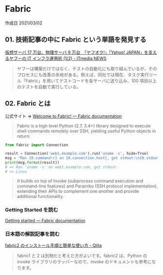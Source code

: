 # Fabric

作成日 2021/03/02

## 01. 技術記事の中に Fabric という単語を発見する

[仮想サーバ 17 万台、物理サーバ 9 万台　「ヤフオク\!」「Yahoo\! JAPAN」を支えるヤフーの IT インフラ運用術 \(1/2\) \- ITmedia NEWS](https://www.itmedia.co.jp/news/articles/2008/13/news042.html)

> ヤフーは構築だけではなく、テストの自動化にも取り組んでいるが、そのプロセスにも改善の余地がある。例えば、同社では現在、タスク実行ツール「Fabric」を用いてテストコードを各サーバに送り込み、100 項目以上のテストを自動で実行している。

## 02. Fabric とは

公式サイト => [Welcome to Fabric\! — Fabric documentation](http://www.fabfile.org/)

> Fabric is a high level Python (2.7, 3.4+) library designed to execute shell commands remotely over SSH, yielding useful Python objects in return:

```python
from fabric import Connection

result = Connection('web1.example.com').run('uname -s', hide=True)
msg = "Ran {0.command!r} on {0.connection.host}, got stdout:\n{0.stdout}"
print(msg.format(result))
# => Ran 'uname -s' on web1.example.com, got stdout:
# => Linux
```

> It builds on top of Invoke (subprocess command execution and command-line features) and Paramiko (SSH protocol implementation), extending their APIs to complement one another and provide additional functionality.

### Getting Started を読む

[Getting started — Fabric documentation](https://docs.fabfile.org/en/2.5/getting-started.html)

### 日本語の解説記事を読む

[fabric2 のインストール手順と簡単な使い方 \- Qiita](https://qiita.com/Esfahan/items/1e4bdf14b4a22263a1cf)

> fabric1 と 2 は別物だと考えた方がよいです。fabric2 は、Python の invoke ライブラリのラッパーなので、invoke のドキュメントも参考になります。
